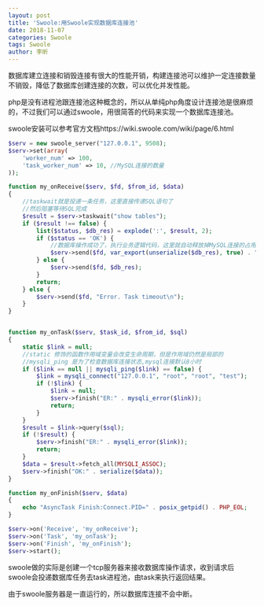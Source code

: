 ```yaml
---
layout: post
title: 'Swoole:用Swoole实现数据库连接池'
date: 2018-11-07
categories: Swoole
tags: Swoole
author: 李昕
---
```


数据库建立连接和销毁连接有很大的性能开销，构建连接池可以维护一定连接数量不销毁，降低了数据库创建连接的次数，可以优化并发性能。

php是没有进程池跟连接池这种概念的，所以从单纯php角度设计连接池是很麻烦的，不过我们可以通过swoole，用很简答的代码来实现一个数据库连接池。

swoole安装可以参考官方文档https://wiki.swoole.com/wiki/page/6.html

```php
$serv = new swoole_server("127.0.0.1", 9508);
$serv->set(array(
    'worker_num' => 100,
    'task_worker_num' => 10, //MySQL连接的数量
));

function my_onReceive($serv, $fd, $from_id, $data)
{
    //taskwait就是投递一条任务，这里直接传递SQL语句了
    //然后阻塞等待SQL完成
    $result = $serv->taskwait("show tables");
    if ($result !== false) {
        list($status, $db_res) = explode(':', $result, 2);
        if ($status == 'OK') {
            //数据库操作成功了，执行业务逻辑代码，这里就自动释放掉MySQL连接的占用
            $serv->send($fd, var_export(unserialize($db_res), true) . "\n");
        } else {
            $serv->send($fd, $db_res);
        }
        return;
    } else {
        $serv->send($fd, "Error. Task timeout\n");
    }
}


function my_onTask($serv, $task_id, $from_id, $sql)
{
    static $link = null;
    //static 修饰的函数作用域变量会改变生命周期，但是作用域仍然是局部的
    //mysqli_ping 是为了检查数据库连接状态,mysql连接默认8小时
    if ($link == null || mysqli_ping($link) == false) {
        $link = mysqli_connect("127.0.0.1", "root", "root", "test");
        if (!$link) {
            $link = null;
            $serv->finish("ER:" . mysqli_error($link));
            return;
        }
    }
    $result = $link->query($sql);
    if (!$result) {
        $serv->finish("ER:" . mysqli_error($link));
        return;
    }
    $data = $result->fetch_all(MYSQLI_ASSOC);
    $serv->finish("OK:" . serialize($data));
}

function my_onFinish($serv, $data)
{
    echo "AsyncTask Finish:Connect.PID=" . posix_getpid() . PHP_EOL;
}

$serv->on('Receive', 'my_onReceive');
$serv->on('Task', 'my_onTask');
$serv->on('Finish', 'my_onFinish');
$serv->start();

```

swoole做的实际是创建一个tcp服务器来接收数据库操作请求，收到请求后swoole会投递数据库任务去task进程池，由task来执行返回结果。

由于swoole服务器是一直运行的，所以数据库连接不会中断。